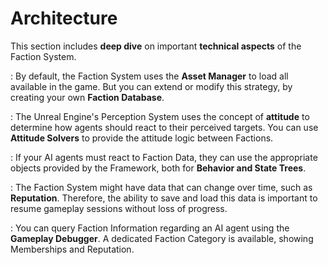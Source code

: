 # Architecture
<primary-label ref="factions"/>

This section includes **deep dive** on important **technical aspects** of the Faction System.

**[](fct_faction_database.md)**
: By default, the Faction System uses the **Asset Manager** to load all available in the game. But you can extend or 
modify this strategy, by creating your own **Faction Database**.

**[](fct_attitude_solver.md)**
: The Unreal Engine's Perception System uses the concept of **attitude** to determine how agents should react to their
perceived targets. You can use **Attitude Solvers** to provide the attitude logic between Factions.

**[](fct_bots.md)**
: If your AI agents must react to Faction Data, they can use the appropriate objects provided by the Framework, both for
**Behavior and State Trees**.

**[](fct_save_load.md)**
: The Faction System might have data that can change over time, such as **Reputation**. Therefore, the ability to save
and load this data is important to resume gameplay sessions without loss of progress.

**[](fct_gameplay_debugger.md)**
: You can query Faction Information regarding an AI agent using the **Gameplay Debugger**. A dedicated Faction Category
is available, showing Memberships and Reputation. 
